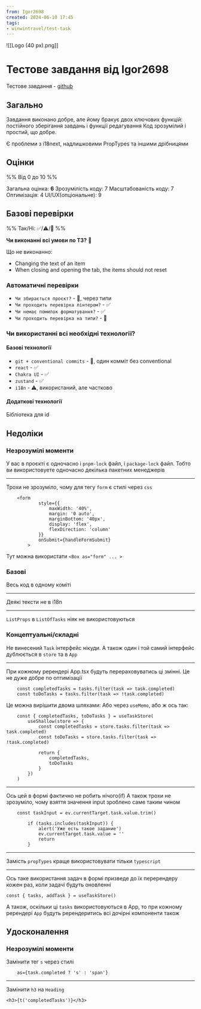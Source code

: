 ```yaml
---
from: Igor2698
created: 2024-06-10 17:45
tags:
- winwintravel/test-task
---
```


![[Logo (40 px).png]]
# Тестове завдання від Igor2698

Тестове завдання - [github](https://github.com/Igor2698/wwt-technical-task-light)

## Загально

Завдання виконано добре, але йому бракує двох ключових функцій: постійного зберігання завдань і функції редагування
Код зрозумілий і простий, що добре. 

Є проблеми з i18next, надлишковими PropTypes та іншими дрібницями

## Оцінки

%% Від 0 до 10 %%

Загальна оцінка: **6**
Зрозумілість коду: 7
Масштабованість коду: 7
Оптимізація: 4
UI/UX(опціональне): 9

## Базові перевірки

%% Так/Ні: ✅/⚠️/🚫 %%

**Чи виконанні всі умови по ТЗ?** 🚫

Що не виконанно:
- Changing the text of an item
- When closing and opening the tab, the items should not reset

### Автоматичні перевірки

- `Чи збирається проєкт?` - 🚫, через типи
- `Чи проходить перевірка лінтером?` - ✅
- `Чи немає помилок форматування?` - ✅
- `Чи проходить перевірка на типи?` - 🚫

### Чи використанні всі необхідні технології?

#### Базові технології

- `git + conventional commits` - 🚫, один комміт без conventional
- `react` - ✅
- `Chakra UI` - ✅
- `zustand` - ✅
- `i18n` - ⚠️, використаний, але частково

#### Додаткові технології

Бібліотека для id

## Недоліки

### Незрозумілі моменти

У вас в проєкті є одночасно і `pnpm-lock` файл, і `package-lock` файл. Тобто ви використовуете одночасно декілька пакетних менеджерів

---

Трохи не зрозуміло, чому для тегу `form` є стилі через `css`
```tsx
	<form
			style={{
				maxWidth: '40%',
				margin: '0 auto',
				marginBottom: '40px',
				display: 'flex',
				flexDirection: 'column'
			}}
			onSubmit={handleFormSubmit}
		>
```

Тут можна використати `<Box as="form" ... >`

### Базові

Весь код в одному коміті

---

Деякі тексти не в i18n

---

`ListProps` в `ListOfTasks` ніяк не використовуються

### Концептуальні/cкладні

Не винесений `Task` інтерфейс нікуди. А також один і той самий інтерфейс дублюється в `store` та в `App`

---

При кожному ререндері App.tsx будуть перераховуватись ці змінні. Це не дуже добре по оптимізації

```tsx
	const completedTasks = tasks.filter(task => task.completed)
	const toDoTasks = tasks.filter(task => !task.completed)
```

Це можна вирішити двома шляхами: Або через `useMemo`, або ж ось так:

```tsx
	const { completedTasks, toDoTasks } = useTaskStore(
		useShallow(store => {
			const completedTasks = store.tasks.filter(task => task.completed)
			const toDoTasks = store.tasks.filter(task => !task.completed)

			return {
				completedTasks,
				toDoTasks
			}
		})
	)
```

---

Ось цей в формі фактично не робить нічого(if)
А також трохи не зрозуміло, чому взяття значення input зроблено саме таким чином

```tsx
	const taskInput = ev.currentTarget.task.value.trim()

		if (tasks.includes(taskInput)) {
			alert('Уже есть такое задание')
			ev.currentTarget.task.value = ''
			return
		}
```

---

Замість `propTypes` краще використовувати тільки `typescript`

---

Ось таке використання задач в формі призведе до їх перерендеру кожен раз, коли задачі будуть оновленні

```tsx
const { tasks, addTask } = useTaskStore()
```

А також, оскільки ці `tasks` використовуються в App, то при кожному ререндері `App` будуть ререндеритись всі дочірні компоненти також

## Удосконалення

### Незрозумілі моменти

Замінити тег `s` через стилі

```tsx
	as={task.completed ? 's' : 'span'}
```

--- 

Замінити `h3` на `Heading`

```tsx
<h3>{t('completedTasks')}</h3>
```